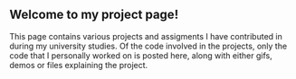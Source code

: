 ## Welcome to my project page!

This page contains various projects and assigments I have contributed in during my university studies. Of the code involved in the projects, only the code that I personally worked on is posted here, along with either gifs, demos or files explaining the project.
